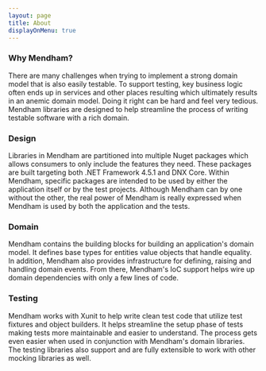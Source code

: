 ```yaml
---
layout: page
title: About
displayOnMenu: true
---
```


### Why Mendham?
There are many challenges when trying to implement a strong domain model that is also easily testable. To support testing, key business logic often ends up in services and other places resulting which ultimately results in an anemic domain model. Doing it right can be hard and feel very tedious. Mendham libraries are designed to help streamline the process of writing testable software with a rich domain.

### Design
Libraries in Mendham are partitioned into multiple Nuget packages which allows consumers to only include the features they need. These packages are built targeting both .NET Framework 4.5.1 and DNX Core. Within Mendham, specific packages are intended to be used by either the application itself or by the test projects. Although Mendham can by one without the other, the real power of Mendham is really expressed when Mendham is used by both the application and the tests. 

### Domain
Mendham contains the building blocks for building an application's domain model. It defines base types for entities value objects that handle equality. In addition, Mendham also provides infrastructure for defining, raising and handling domain events. From there, Mendham's IoC support helps wire up domain dependencies with only a few lines of code.

### Testing
Mendham works with Xunit to help write clean test code that utilize test fixtures and object builders. It helps streamline the setup phase of tests making tests more maintainable and easier to understand. The process gets even easier when used in conjunction with Mendham's domain libraries. The testing libraries also support and are fully extensible to work with other mocking libraries as well.